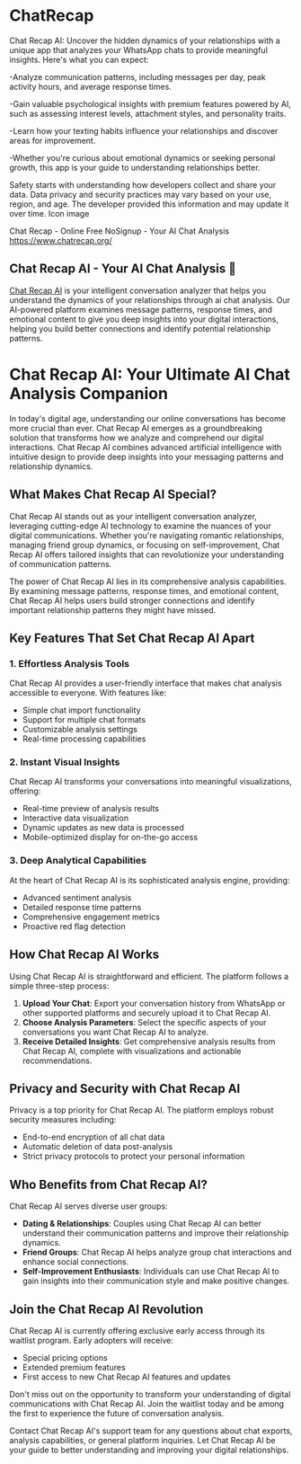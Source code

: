 # ChatRecap
Chat Recap AI: Uncover the hidden dynamics of your relationships with a unique app that analyzes your WhatsApp chats to provide meaningful insights. Here's what you can expect:

-Analyze communication patterns, including messages per day, peak activity hours, and average response times.

-Gain valuable psychological insights with premium features powered by AI, such as assessing interest levels, attachment styles, and personality traits.

-Learn how your texting habits influence your relationships and discover areas for improvement.

-Whether you're curious about emotional dynamics or seeking personal growth, this app is your guide to understanding relationships better.


Safety starts with understanding how developers collect and share your data. Data privacy and security practices may vary based on your use, region, and age. The developer provided this information and may update it over time.
Icon image


Chat Recap  - Online Free NoSignup - Your AI Chat Analysis https://www.chatrecap.org/

## Chat Recap AI - Your AI Chat Analysis 💌

[Chat Recap AI](https://www.chatrecap.org/) is your intelligent conversation analyzer that helps you understand the dynamics of your relationships through ai chat analysis. Our AI-powered platform examines message patterns, response times, and emotional content to give you deep insights into your digital interactions, helping you build better connections and identify potential relationship patterns.

# Chat Recap AI: Your Ultimate AI Chat Analysis Companion

In today's digital age, understanding our online conversations has become more crucial than ever. Chat Recap AI emerges as a groundbreaking solution that transforms how we analyze and comprehend our digital interactions. Chat Recap AI combines advanced artificial intelligence with intuitive design to provide deep insights into your messaging patterns and relationship dynamics.

## What Makes Chat Recap AI Special?

Chat Recap AI stands out as your intelligent conversation analyzer, leveraging cutting-edge AI technology to examine the nuances of your digital communications. Whether you're navigating romantic relationships, managing friend group dynamics, or focusing on self-improvement, Chat Recap AI offers tailored insights that can revolutionize your understanding of communication patterns.

The power of Chat Recap AI lies in its comprehensive analysis capabilities. By examining message patterns, response times, and emotional content, Chat Recap AI helps users build stronger connections and identify important relationship patterns they might have missed.

## Key Features That Set Chat Recap AI Apart

### 1. Effortless Analysis Tools
Chat Recap AI provides a user-friendly interface that makes chat analysis accessible to everyone. With features like:
- Simple chat import functionality
- Support for multiple chat formats
- Customizable analysis settings
- Real-time processing capabilities

### 2. Instant Visual Insights
Chat Recap AI transforms your conversations into meaningful visualizations, offering:
- Real-time preview of analysis results
- Interactive data visualization
- Dynamic updates as new data is processed
- Mobile-optimized display for on-the-go access

### 3. Deep Analytical Capabilities
At the heart of Chat Recap AI is its sophisticated analysis engine, providing:
- Advanced sentiment analysis
- Detailed response time patterns
- Comprehensive engagement metrics
- Proactive red flag detection

## How Chat Recap AI Works

Using Chat Recap AI is straightforward and efficient. The platform follows a simple three-step process:

1. **Upload Your Chat**: Export your conversation history from WhatsApp or other supported platforms and securely upload it to Chat Recap AI.
2. **Choose Analysis Parameters**: Select the specific aspects of your conversations you want Chat Recap AI to analyze.
3. **Receive Detailed Insights**: Get comprehensive analysis results from Chat Recap AI, complete with visualizations and actionable recommendations.

## Privacy and Security with Chat Recap AI

Privacy is a top priority for Chat Recap AI. The platform employs robust security measures including:
- End-to-end encryption of all chat data
- Automatic deletion of data post-analysis
- Strict privacy protocols to protect your personal information

## Who Benefits from Chat Recap AI?

Chat Recap AI serves diverse user groups:

- **Dating & Relationships**: Couples using Chat Recap AI can better understand their communication patterns and improve their relationship dynamics.
- **Friend Groups**: Chat Recap AI helps analyze group chat interactions and enhance social connections.
- **Self-Improvement Enthusiasts**: Individuals can use Chat Recap AI to gain insights into their communication style and make positive changes.

## Join the Chat Recap AI Revolution

Chat Recap AI is currently offering exclusive early access through its waitlist program. Early adopters will receive:
- Special pricing options
- Extended premium features
- First access to new Chat Recap AI features and updates

Don't miss out on the opportunity to transform your understanding of digital communications with Chat Recap AI. Join the waitlist today and be among the first to experience the future of conversation analysis.

Contact Chat Recap AI's support team for any questions about chat exports, analysis capabilities, or general platform inquiries. Let Chat Recap AI be your guide to better understanding and improving your digital relationships.

<!--
**chatrecapai/chatrecapai** is a ✨ _special_ ✨ repository because its `README.md` (this file) appears on your GitHub profile.

Here are some ideas to get you started:

- 🔭 I’m currently working on ...
- 🌱 I’m currently learning ...
- 👯 I’m looking to collaborate on ...
- 🤔 I’m looking for help with ...
- 💬 Ask me about ...
- 📫 How to reach me: ...
- 😄 Pronouns: ...
- ⚡ Fun fact: ...
-->
